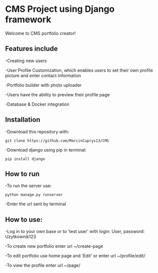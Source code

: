 # CMS Project using Django framework
Welcome to CMS portfolio creator!

## Features include
-Creating new users

-User Profile Customization, which enables users to set their own profile picture and enter contact information

-Portfolio builder with photo uploader

-Users have the ability to preview their profile page

-Database & Docker integration

## Installation
-Download this repository with:
```
git clone https://github.com/MarcinCuprys13/CMS
```
-Download django using pip in terminal:
```
pip install django
```

## How to run
-To run the server use:
```
python manage.py runserver
```
-Enter the url sent by terminal

## How to use:
-Log in to your own base or to 'test user' with login: User, password: Uzytkownik123

-To create new portfolio enter url ~/create-page

-To edit portfolio use home page and 'Edit' or enter url ~/profile/edit/<your portfolio number>

-To view the profile enter url ~/page/<number of your portfolio>
